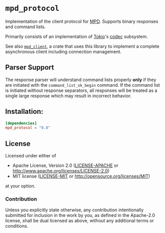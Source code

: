 # `mpd_protocol`

Implementation of the client protocol for [MPD][mpd]. Supports binary responses and command lists.

Primarily consists of an implementation of [Tokio]'s [codec][tokio-codec] subsystem.

See also [`mpd_client`][mpd-client], a crate that uses this library to implement a complete asynchronous client including connection management.

## Parser Support

The response parser will understand command lists properly **only** if they are initiated with the `command_list_ok_begin` command.
If the command list is initiated without response separators, all responses will be treated as a single large response which may result in incorrect behavior.

## Installation:

```toml
[dependencies]
mpd_protocol = "0.8"
```

## License

Licensed under either of

 * Apache License, Version 2.0 ([LICENSE-APACHE](LICENSE-APACHE) or http://www.apache.org/licenses/LICENSE-2.0)
 * MIT license ([LICENSE-MIT](LICENSE-MIT) or http://opensource.org/licenses/MIT)

at your option.

### Contribution

Unless you explicitly state otherwise, any contribution intentionally submitted for inclusion in the work by you, as defined in the Apache-2.0 license, shall be dual licensed as above, without any additional terms or conditions.

[mpd]: https://musicpd.org
[tokio]: https://tokio.rs
[tokio-codec]: https://docs.rs/tokio-util/0.3.0/tokio_util/codec/index.html
[mpd-client]: https://crates.io/crates/mpd_client
